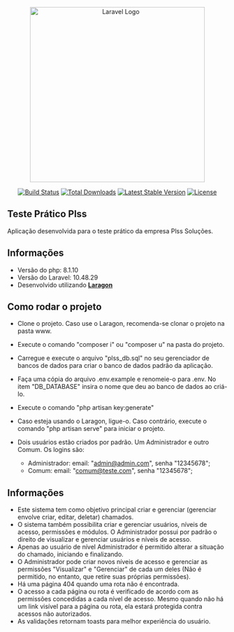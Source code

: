 <p align="center"><a href="https://laravel.com" target="_blank"><img src="https://raw.githubusercontent.com/laravel/art/master/logo-lockup/5%20SVG/2%20CMYK/1%20Full%20Color/laravel-logolockup-cmyk-red.svg" width="400" alt="Laravel Logo"></a></p>

<p align="center">
<a href="https://github.com/laravel/framework/actions"><img src="https://github.com/laravel/framework/workflows/tests/badge.svg" alt="Build Status"></a>
<a href="https://packagist.org/packages/laravel/framework"><img src="https://img.shields.io/packagist/dt/laravel/framework" alt="Total Downloads"></a>
<a href="https://packagist.org/packages/laravel/framework"><img src="https://img.shields.io/packagist/v/laravel/framework" alt="Latest Stable Version"></a>
<a href="https://packagist.org/packages/laravel/framework"><img src="https://img.shields.io/packagist/l/laravel/framework" alt="License"></a>
</p>

## Teste Prático Plss

Aplicação desenvolvida para o teste prático da empresa Plss Soluções.

## Informações

- Versão do php: 8.1.10
- Versão do Laravel: 10.48.29
- Desenvolvido utilizando **[Laragon](https://laragon.org/)**

## Como rodar o projeto

- Clone o projeto. Caso use o Laragon, recomenda-se clonar o projeto na pasta www.
- Execute o comando "composer i" ou "composer u" na pasta do projeto.
- Carregue e execute o arquivo "plss_db.sql" no seu gerenciador de bancos de dados para criar o banco de dados padrão da aplicação.
- Faça uma cópia do arquivo .env.example e renomeie-o para .env. No item "DB_DATABASE" insira o nome que deu ao banco de dados ao criá-lo.
- Execute o comando "php artisan key:generate"
- Caso esteja usando o Laragon, ligue-o. Caso contrário, execute o comando "php artisan serve" para iniciar o projeto.

- Dois usuários estão criados por padrão. Um Administrador e outro Comum. Os logins são:
    - Administrador: email: "admin@admin.com", senha "12345678";
    - Comum: email: "comum@teste.com", senha "12345678";

## Informações

- Este sistema tem como objetivo principal criar e gerenciar (gerenciar envolve criar, editar, deletar) chamados.
- O sistema também possibilita criar e gerenciar usuários, níveis de acesso, permissões e módulos. O Administrador possui por padrão o direito de visualizar e gerenciar usuários e níveis de acesso.
- Apenas ao usuário de nível Administrador é permitido alterar a situação do chamado, iniciando e finalizando.
- O Administrador pode criar novos níveis de acesso e gerenciar as permissões "Visualizar" e "Gerenciar" de cada um deles (Não é permitido, no entanto, que retire suas próprias permissões).
- Há uma página 404 quando uma rota não é encontrada.
- O acesso a cada página ou rota é verificado de acordo com as permissões concedidas a cada nível de acesso. Mesmo quando não há um link visível para a página ou rota, ela estará protegida contra acessos não autorizados.
- As validações retornam toasts para melhor experiência do usuário.
